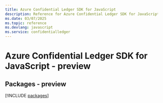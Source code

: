 ```yaml
---
title: Azure Confidential Ledger SDK for JavaScript
description: Reference for Azure Confidential Ledger SDK for JavaScript
ms.date: 03/07/2025
ms.topic: reference
ms.devlang: javascript
ms.service: confidentialledger
---
```

# Azure Confidential Ledger SDK for JavaScript - preview
## Packages - preview
[!INCLUDE [packages](confidential-ledger-index.md)]